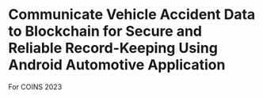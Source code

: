 # Communicate Vehicle Accident Data to Blockchain for Secure and Reliable Record-Keeping Using Android Automotive Application

For COINS 2023

